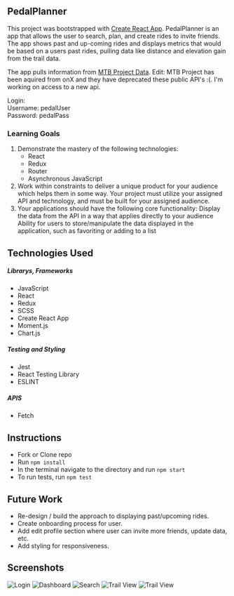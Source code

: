 ## PedalPlanner
This project was bootstrapped with [Create React App](https://github.com/facebook/create-react-app).
PedalPlanner is an app that allows the user to search, plan, and create rides to invite friends. The app shows past and up-coming rides and displays metrics that would be based on a users past rides, pulling data like distance and elevation gain from the trail data.  

The app pulls information from [MTB Project Data](https://www.mtbproject.com/data).
Edit:
MTB Project has been aquired from onX and they have deprecated these public API's :(. I'm working on access to a new api. 

Login:  
Username: pedalUser  
Password: pedalPass

### Learning Goals
1. Demonstrate the mastery of the following technologies:
    - React
    - Redux
    - Router
    - Asynchronous JavaScript
2. Work within constraints to deliver a unique product for your audience which helps them in some way. Your project must utilize your assigned API and technology, and must be built for your assigned audience.
3. Your applications should have the following core functionality:
Display the data from the API in a way that applies directly to your audience
Ability for users to store/manipulate the data displayed in the application, such as favoriting or adding to a list

## Technologies Used

##### Librarys, Frameworks
- JavaScript
- React
- Redux
- SCSS
- Create React App
- Moment.js
- Chart.js

##### Testing and Styling
- Jest
- React Testing Library
- ESLINT

##### APIS
- Fetch

## Instructions
- Fork or Clone repo
- Run `npm install`
- In the terminal navigate to the directory and run `npm start`
- To run tests, run `npm test`

## Future Work
- Re-design / build the approach to displaying past/upcoming rides.
- Create onboarding process for user.
- Add edit profile section where user can invite more friends, update data, etc.
- Add styling for responsiveness.

## Screenshots
![Login](https://user-images.githubusercontent.com/15935329/79811459-237a2680-8333-11ea-992a-348f1e4a06e2.png)
![Dashboard](https://user-images.githubusercontent.com/15935329/79811475-2bd26180-8333-11ea-8b8e-5f61f34ccf81.png)
![Search](https://user-images.githubusercontent.com/15935329/79811476-2c6af800-8333-11ea-8bb2-62a2e303c6bf.png)
![Trail View](https://user-images.githubusercontent.com/15935329/79811477-2d038e80-8333-11ea-8be0-7327ec2c10bf.png)
![Trail View](https://user-images.githubusercontent.com/15935329/79811478-2e34bb80-8333-11ea-9db5-2c7709c321d7.png)

